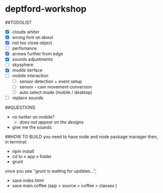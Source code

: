 deptford-workshop
=================

##TODOLIST
- [x] clouds whiter
- [x] wrong font on about
- [x] not too close object
- [ ] perfomance
- [x] arrows further from edge
- [x] sounds adjustments
- [ ] skysphere
- [x] modile iterface
- [ ] mobile interaction
	- [ ] sensor detection + event setup
	- [ ] sensor - cam movement conversion
	- [ ] auto select mode (mobile / desktop)
- [ ] replace sounds

##QUESTIONS
- no twitter on mobile?
	- *does not appear on the designs*
- give me the sounds

##HOW TO BUILD
you need to have node and node package manager
then, in terminal:
- npm install
- cd to « app » folder
- grunt

once you see "grunt is waiting for updates...",
- save index.html
- save main.coffee (app > source > coffee > classes )
